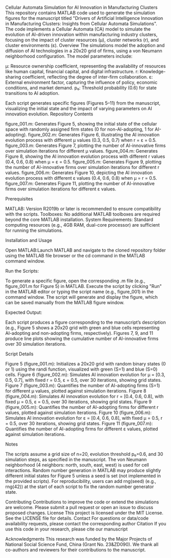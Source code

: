 Cellular Automata Simulation for AI Innovation in Manufacturing Clusters
This repository contains MATLAB code used to generate the simulation figures for the manuscript titled "Drivers of Artificial Intelligence Innovation in Manufacturing Clusters: Insights from Cellular Automata Simulations". The code implements a Cellular Automata (CA) model to simulate the evolution of AI-driven innovation within manufacturing industry clusters, focusing on the impact of cluster resources (μ), cluster networks (r), and cluster environments (ε).
Overview
The simulations model the adoption and diffusion of AI technologies in a 20x20 grid of firms, using a von Neumann neighborhood configuration. The model parameters include:

μ: Resource ownership coefficient, representing the availability of resources like human capital, financial capital, and digital infrastructure.
r: Knowledge-sharing coefficient, reflecting the degree of inter-firm collaboration.
ε: External environment factor, capturing the influence of policy, economic conditions, and market demand.
p₀: Threshold probability (0.6) for state transitions to AI adoption.

Each script generates specific figures (Figures 5–11) from the manuscript, visualizing the initial state and the impact of varying parameters on AI innovation evolution.
Repository Contents

figure_001.m: Generates Figure 5, showing the initial state of the cellular space with randomly assigned firm states (0 for non-AI-adopting, 1 for AI-adopting).
figure_002.m: Generates Figure 6, illustrating the AI innovation evolution process with different μ values (0.3, 0.5, 0.7) when r = ε = 0.5.
figure_003.m: Generates Figure 7, plotting the number of AI-innovative firms over simulation iterations for different μ values.
figure_004.m: Generates Figure 8, showing the AI innovation evolution process with different r values (0.4, 0.6, 0.8) when μ = ε = 0.5.
figure_005.m: Generates Figure 9, plotting the number of AI-innovative firms over simulation iterations for different r values.
figure_006.m: Generates Figure 10, depicting the AI innovation evolution process with different ε values (0.4, 0.6, 0.8) when μ = r = 0.5.
figure_007.m: Generates Figure 11, plotting the number of AI-innovative firms over simulation iterations for different ε values.

Prerequisites

MATLAB: Version R2019b or later is recommended to ensure compatibility with the scripts.
Toolboxes: No additional MATLAB toolboxes are required beyond the core MATLAB installation.
System Requirements: Standard computing resources (e.g., 4GB RAM, dual-core processor) are sufficient for running the simulations.

Installation and Usage


Open MATLAB:Launch MATLAB and navigate to the cloned repository folder using the MATLAB file browser or the cd command in the MATLAB command window.

Run the Scripts:

To generate a specific figure, open the corresponding .m file (e.g., figure_001.m for Figure 5) in MATLAB.
Execute the script by clicking "Run" in the MATLAB editor or typing the script name (e.g., figure_001) in the command window.
The script will generate and display the figure, which can be saved manually from the MATLAB figure window.


Expected Output:

Each script produces a figure corresponding to the manuscript’s description (e.g., Figure 5 shows a 20x20 grid with green and blue cells representing AI-adopting and non-adopting firms, respectively).
Figures 7, 9, and 11 produce line plots showing the cumulative number of AI-innovative firms over 30 simulation iterations.



Script Details

Figure 5 (figure_001.m): Initializes a 20x20 grid with random binary states (0 or 1) using the randi function, visualized with green (S=1) and blue (S=0) cells.
Figure 6 (figure_002.m): Simulates AI innovation evolution for μ = [0.3, 0.5, 0.7], with fixed r = 0.5, ε = 0.5, over 30 iterations, showing grid states.
Figure 7 (figure_003.m): Quantifies the number of AI-adopting firms (S=1) for different μ values, plotted against simulation iterations.
Figure 8 (figure_004.m): Simulates AI innovation evolution for r = [0.4, 0.6, 0.8], with fixed μ = 0.5, ε = 0.5, over 30 iterations, showing grid states.
Figure 9 (figure_005.m): Quantifies the number of AI-adopting firms for different r values, plotted against simulation iterations.
Figure 10 (figure_006.m): Simulates AI innovation evolution for ε = [0.4, 0.6, 0.8], with fixed μ = 0.5, r = 0.5, over 30 iterations, showing grid states.
Figure 11 (figure_007.m): Quantifies the number of AI-adopting firms for different ε values, plotted against simulation iterations.

Notes

The scripts assume a grid size of n=20, evolution threshold p₀=0.6, and 30 simulation steps, as specified in the manuscript.
The von Neumann neighborhood (4 neighbors: north, south, east, west) is used for cell interactions.
Random number generation in MATLAB may produce slightly different initial states for Figure 5 unless a seed is set (not implemented in the provided scripts).
For reproducibility, users can add rng(seed) (e.g., rng(42)) at the start of each script to fix the random number generator state.

Contributing
Contributions to improve the code or extend the simulations are welcome. Please submit a pull request or open an issue to discuss proposed changes.
License
This project is licensed under the MIT License. See the LICENSE file for details.
Contact
For questions or data/code availability requests, please contact the corresponding author
Citation
If you use this code in your research, please cite our manuscript

Acknowledgments
This research was funded by the Major Projects of National Social Science Fund, China (Grant No. 23&ZD090). We thank all co-authors and reviewers for their contributions to the manuscript.
